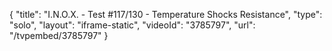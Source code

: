 {
    "title": "I.N.O.X. - Test #117\/130 - Temperature Shocks Resistance",
    "type": "solo",
    "layout": "iframe-static",
    "videoId": "3785797",
    "url": "\/tvpembed\/3785797"
}